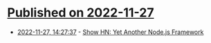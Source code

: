 # [Published on 2022-11-27](index.md)

* [2022-11-27, 14:27:37](https://news.ycombinator.com/item?id=33763132) - [Show HN: Yet Another Node.js Framework](https://news.ycombinator.com/item?id=33763132)

